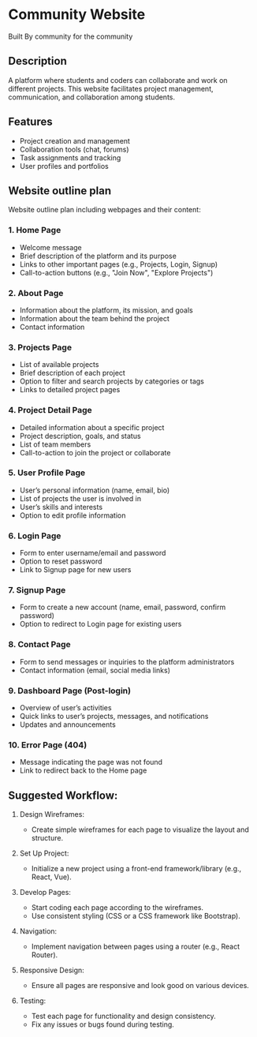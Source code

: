 # Community Website 
Built By community for the community

## Description
A platform where students and coders can collaborate and work on different projects. This website facilitates project management, communication, and collaboration among students.

## Features
- Project creation and management
- Collaboration tools (chat, forums)
- Task assignments and tracking
- User profiles and portfolios

## Website outline plan
Website outline plan including webpages and their content:

### 1. Home Page
- Welcome message
- Brief description of the platform and its purpose
- Links to other important pages (e.g., Projects, Login, Signup)
- Call-to-action buttons (e.g., "Join Now", "Explore Projects")

### 2. About Page
- Information about the platform, its mission, and goals
- Information about the team behind the project
- Contact information

### 3. Projects Page
- List of available projects
- Brief description of each project
- Option to filter and search projects by categories or tags
- Links to detailed project pages

### 4. Project Detail Page
- Detailed information about a specific project
- Project description, goals, and status
- List of team members
- Call-to-action to join the project or collaborate

### 5. User Profile Page
- User’s personal information (name, email, bio)
- List of projects the user is involved in
- User’s skills and interests
- Option to edit profile information

### 6. Login Page
- Form to enter username/email and password
- Option to reset password
- Link to Signup page for new users

### 7. Signup Page
- Form to create a new account (name, email, password, confirm password)
- Option to redirect to Login page for existing users

### 8. Contact Page
- Form to send messages or inquiries to the platform administrators
- Contact information (email, social media links)

### 9. Dashboard Page (Post-login)
- Overview of user’s activities
- Quick links to user’s projects, messages, and notifications
- Updates and announcements

### 10. Error Page (404)
- Message indicating the page was not found
- Link to redirect back to the Home page

## Suggested Workflow:

1. Design Wireframes:
   - Create simple wireframes for each page to visualize the layout and structure.

2. Set Up Project:
   - Initialize a new project using a front-end framework/library (e.g., React, Vue).

3. Develop Pages:
   - Start coding each page according to the wireframes.
   - Use consistent styling (CSS or a CSS framework like Bootstrap).

4. Navigation:
   - Implement navigation between pages using a router (e.g., React Router).

5. Responsive Design:
   - Ensure all pages are responsive and look good on various devices.

6. Testing:
   - Test each page for functionality and design consistency.
   - Fix any issues or bugs found during testing.
